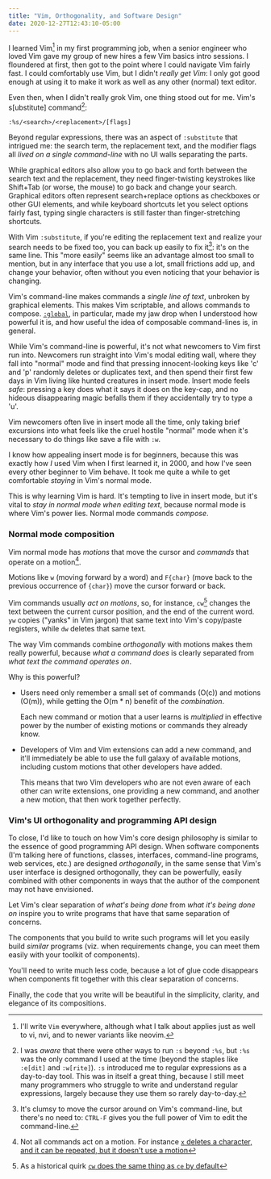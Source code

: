 ```yaml
---
title: "Vim, Orthogonality, and Software Design"
date: 2020-12-27T12:43:10-05:00
---
```


I learned Vim[^vim] in my first programming job, when a senior engineer who loved Vim
gave my group of new hires a few Vim basics intro sessions. I floundered at
first, then got to the point where I could navigate Vim fairly fast. I could
comfortably use Vim, but I didn't *really get Vim*: I only got good enough at
using it to make it work as well as any other (normal) text editor. 

<!--more-->

Even then, when I didn't really grok Vim, one thing stood out for me.
Vim's s[ubstitute] command[^search-command]:

```
:%s/<search>/<replacement>/[flags]
```

Beyond regular expressions, there was an aspect of `:substitute` that intrigued
me: the search term, the replacement text, and the modifier flags all *lived on
a single command-line* with no UI walls separating the parts.

While graphical editors also allow you to go back and forth between the search
text and the replacement, they need finger-twisting keystrokes like Shift+Tab
(or worse, the mouse) to go back and change your search. Graphical editors
often represent search+replace options as checkboxes or other GUI elements, and
while keyboard shortcuts let you select options fairly fast, typing single
characters is still faster than finger-stretching shortcuts.

With Vim `:substitute`, if you're editing the replacement text and realize your
search needs to be fixed too, you can back up easily to fix
it[^edit-command-line]: it's on the same line.  This "more easily" seems like
an advantage almost too small to mention, but in any interface that you use a
lot, small frictions add up, and change your behavior, often without you even
noticing that your behavior is changing.

Vim's command-line makes commands a *single line of text*, unbroken by
graphical elements. This makes Vim scriptable, and allows commands to
compose. [`:global`](http://vimdoc.sourceforge.net/htmldoc/usr_10.html#10.4), in
particular, made my jaw drop when I understood how powerful it is, and how
useful the idea of composable command-lines is, in general.

While Vim's command-line is powerful, it's not what newcomers to Vim first run
into. Newcomers run straight into Vim's modal editing wall, where they fall
into "normal" mode and find that pressing innocent-looking keys like 'c' and
'p' randomly deletes or duplicates text, and then spend their first few days in
Vim living like hunted creatures in insert mode. Insert mode feels *safe*:
pressing a key does what it says it does on the key-cap, and no hideous
disappearing magic befalls them if they accidentally try to type a 'u'.

Vim newcomers often live in insert mode all the time, only taking brief
excursions into what feels like the cruel hostile "normal" mode when it's
necessary to do things like save a file with `:w`. 

I know how appealing insert mode is for beginners, because this was exactly how
*I* used Vim when I first learned it, in 2000, and how I've seen every other
beginner to Vim behave. It took me quite a while to get comfortable *staying*
in Vim's normal mode.

This is why learning Vim is hard. It's tempting to live in insert mode, but
it's vital to *stay in normal mode when editing text*, because normal mode is
where Vim's power lies. Normal mode commands *compose*.

### Normal mode composition

Vim normal mode has *motions* that move the cursor and *commands* that operate
on a motion[^not-all-commands-do-motions].

Motions like `w` (moving forward by a word) and `F{char}` (move back to the
previous occurrence of `{char}`) move the cursor forward or back. 

Vim commands usually *act on motions*, so, for instance, `cw`[^cw] changes the
text between the current cursor position, and the end of the current word. `yw`
copies ("yanks" in Vim jargon) that same text into Vim's copy/paste registers,
while `dw` deletes that same text.

The way Vim commands combine *orthogonally* with motions makes them really
powerful, because *what a command does* is clearly separated from *what text
the command operates on*.

Why is this powerful?

- Users need only remember a small set of commands (O(c)) and motions (O(m)),
  while getting the O(m * n) benefit of the *combination*.

  Each new command or motion that a user learns is *multiplied* in effective
  power by the number of existing motions or commands they already know.

- Developers of Vim and Vim extensions can add a new command, and it'll
  immediately be able to use the full galaxy of available motions, including
  custom motions that other developers have added.

  This means that two Vim developers who are not even aware of each other can
  write extensions, one providing a new command, and another a new motion, that
  then work together perfectly.

### Vim's UI orthogonality and programming API design

To close, I'd like to touch on how Vim's core design philosophy is similar to
the essence of good programming API design. When software components (I'm
talking here of functions, classes, interfaces, command-line programs, web
services, etc.) are designed *orthogonally*, in the same sense that Vim's user
interface is designed orthogonally, they can be powerfully, easily combined
with other components in ways that the author of the component may not have
envisioned.

Let Vim's clear separation of *what's being done* from *what it's being done
on* inspire you to write programs that have that same separation of concerns. 

The components that you build to write such programs will let you easily build
*similar* programs (viz. when requirements change, you can meet them easily
with your toolkit of components). 

You'll need to write much less code, because a lot of glue code disappears when
components fit together with this clear separation of concerns.

Finally, the code that you write will be beautiful in the simplicity, clarity,
and elegance of its compositions.

[^vim]: I'll write `Vim` everywhere, although what I talk about applies just as
well to vi, nvi, and to newer variants like neovim.

[^search-command]: I was *aware* that there were other ways to run `:s` beyond
  `:%s`, but `:%s` was the only command I used at the time (beyond the staples
  like `:e[dit]` and `:w[rite]`). `:s` introduced me to regular expressions as a
  day-to-day tool. This was in itself a great thing, because I still meet many
  programmers who struggle to write and understand regular expressions, largely
  because they use them so rarely day-to-day.

[^edit-command-line]: It's clumsy to move the cursor around on Vim's
  command-line, but there's no need to: `CTRL-F` gives you the full power of
  Vim to edit the command-line.

[^not-all-commands-do-motions]: Not all commands act on a motion. For instance
[`x` deletes a character, and it can be repeated, but it doesn't use a motion](https://vimhelp.org/change.txt.html#x)

[^cw]: As a historical quirk [`cw` does the same thing as `ce` by
default](https://vimhelp.org/motion.txt.html#WORD)
